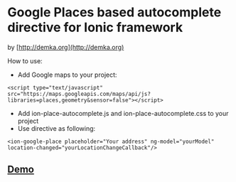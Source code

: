 # Google Places based autocomplete directive for Ionic framework

by [http://demka.org](http://demka.org)

How to use:

* Add Google maps to your project:
```
<script type="text/javascript" src="https://maps.googleapis.com/maps/api/js?libraries=places,geometry&sensor=false"></script>
```
* Add ion-place-autocomplete.js and ion-place-autocomplete.css to your project
* Use directive as following:
```
<ion-google-place placeholder="Your address" ng-model="yourModel" location-changed="yourLocationChangeCallback"/>
```

## [Demo](http://codepen.io/borodatych/pen/yJzKjb)
